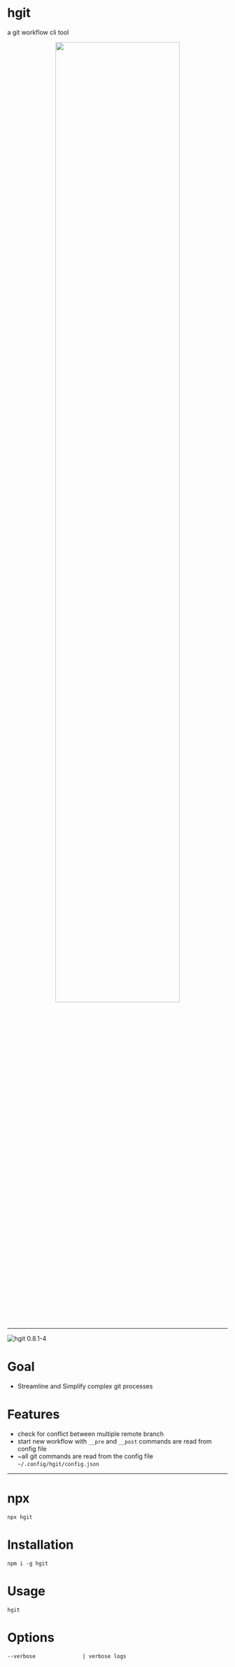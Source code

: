 # hgit
a git workflow cli tool

<p align="center">
  <img width="75%" src="https://raw.githubusercontent.com/wiki/metaory/hgit-cli/assets/hgit.png">
</p>

---

![hgit 0.8.1-4](https://raw.githubusercontent.com/wiki/metaory/hgit-cli/assets/gifcast_220825123109.gif)

Goal
====
- Streamline and Simplify complex git processes

Features
========
- check for conflict between multiple remote branch
- start new workflow with `__pre` and `__post` commands are read from config file
- ~all git commands are read from the config file `~/.config/hgit/config.json`

---

npx
===
    npx hgit

Installation
============
    npm i -g hgit

Usage
=====
    hgit

Options
=======
    --verbose               | verbose logs

